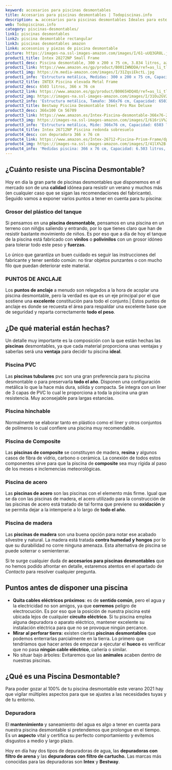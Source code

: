 ```yaml
---
keyword: accesarios para piscinas desmontables
title: Accesarios para piscinas desmontables | Todopiscinas.info
description: 🏊 accesarios para piscinas desmontables Ideales para este verano 2021. Aquí puedes comprar accesarios para piscinas desmontables y comparar con otras similares. No dejes escapar accesarios para piscinas desmontables a un precio realmente tentador.
web: Todopiscinas.info
category: piscinas-desmontables/
link1: piscinas desmontables
link2: piscina desmontable rectangular
link3: piscinas desmontables amazon
link4: accesonios y piezas de piscina desmontable
picture: https://images-na.ssl-images-amazon.com/images/I/61-uUQ3GR8L.jpg
product1_title: Intex 28272NP Small Frame
product1_desc: Piscina desmontable, 300 x 200 x 75 cm, 3.834 litros, azul
product1_link: https://www.amazon.es/gp/product/B001IWNDDA/ref=as_li_tl?ie=UTF8&camp=3638&creative=24630&creativeASIN=B001IWNDDA&linkCode=as2&tag=todopiscinas0e-21&linkId=25b9d647487c889cb6ef56ed63f50ca1
product1_img: https://m.media-amazon.com/images/I/31ZqsiEkctL.jpg
product1_info: 'Estructura metálica, Medidas: 300 x 200 x 75 cm, Capacidad: 3.834 litros, Para 6 personas (+ 6 años), Fácil montaje, Forma rectangular'
product2_title: INTEX Piscina elevada Metal Frame
product2_desc: 6503 litros, 366 x 76 cm
product2_link: https://www.amazon.es/gp/product/B0065HDQ4O/ref=as_li_tl?ie=UTF8&camp=3638&creative=24630&creativeASIN=B0065HDQ4O&linkCode=as2&tag=todopiscinas0e-21&linkId=ed2430e3ba564d3527ee103df33ed7b3
product2_img: https://images-na.ssl-images-amazon.com/images/I/31Ou2GV2SAL.jpg
product2_info: 'Estructura metálica, Tamaño: 366x76 cm, Capacidad: 6503 litros, Forma circular, De 4 a 7 personas (+6 años)'
product3_title: Bestway Piscina Desmontable Steel Pro Max Deluxe
product3_desc: 366x100 Cm 56709
product3_link: https://www.amazon.es/Intex-Piscina-desmontable-366x76-28210NP/dp/B0065HDQ4O?__mk_es_ES=%C3%85M%C3%85%C5%BD%C3%95%C3%91&crid=25UQGV9HG2INI&dchild=1&keywords=piscinas+desmontables&qid=1615854176&sprefix=piscinas+dem%2Caps%2C201&sr=8-5&linkCode=ll1&tag=todopiscinas0e-21&linkId=34f200977c6cbaab1f3f4d9ac0e64755&language=es_ES&ref_=as_li_ss_tl
product3_img: https://images-na.ssl-images-amazon.com/images/I/616riV%2BiY3L.jpg
product3_info: 'Estructura metálica, Mide: 366x76 cm, Capacidad: 6503 litros, De 4 a 7 personas mayores de 6 años, Forma circular, Tecnología Super-Tough'
product4_title: Intex 26712NP Piscina redonda sobresuelo
product4_desc: con depuradora 366 x 76 cm
product4_link: https://www.amazon.es/Intex-26712-Piscina-Prism-Frame/dp/B07FB823GL?__mk_es_ES=%C3%85M%C3%85%C5%BD%C3%95%C3%91&dchild=1&keywords=piscinas+desmontables+con+depuradora&qid=1615936418&sr=8-5&linkCode=ll1&tag=todopiscinas0e-21&linkId=d98699de7830cd471766fa1daa36de34&language=es_ES&ref_=as_li_ss_tl
product4_img: https://images-na.ssl-images-amazon.com/images/I/41lX%2B-YpibL.jpg
product4_info: 'Medidas piscina: 366 x 76 cm, Capacidad: 6.503 litros, Incluye depuradora de cartucha A, Lona resistente triple capa'
---
```




## ¿Cuánto resiste una Piscina Desmontable?

Hoy en dia la gran parte de piscinas desmontables que disponemos en el mercado son de una **calidad** idónea para resistir un verano y muchos más (en cualquier caso que se sigan las recomendaciones del fabricante). Seguido vamos a exponer varios puntos a tener en cuenta para tu piscina:


### Grosor del plástico del tanque

Si pensamos en una **piscina desmontable**, pensamos en una piscina en un terreno con niñ@s saliendo y entrando, por lo que tienes claro que han de resistir bastante movimiento de niños. Es por eso que a día de hoy el tanque de la piscina está fabricado con **vinilos** o **polivinilos** con un grosor idóneo para tolerar todo este peso y **fuerzas**.

Lo único que garantiza un	 buen cuidado es seguir las instrucciones del fabricante y tener sentido común: no tirar objetos punzantes o con mucho filo que puedan deteriorar este material.


### PUNTOS DE ANCLAJE

Los **puntos de anclaje** a menudo son relegados a la hora de acoplar una piscina desmontable, pero la verdad es que es un eje principal por el que sostiene una **excelente** constitución para todo el conjunto.| Estos puntos de anclaje es donde se recuesta el área para respaldar una excelente base que de seguridad y reparta correctamente **todo el peso**.

<external-banner></external-banner>


<brand-panel :title=product1_title :desc=product1_desc :img=product1_img :link=product1_link></brand-panel>


## ¿De qué material están hechas?

Un detalle muy importante es la composición con la que están hechas las **piscinas** desmontables, ya que cada material proporciona unas ventajas y saberlas  será una **ventaja** para decidir tu piscina **ideal**.


### Piscina  PVC

Las **piscinas tubulares** pvc son una gran preferencia para tu piscina desmontable o para preservarla **todo el año**. Disponen una configuración metálica lo que la hace más dura, sólida y compacta. Se integra con un liner de 3 capas de PVC lo cual le proporciona a toda la piscina una gran resistencia. Muy aconsejable para largas estancias.


### Piscina hinchable

 Normalmente se elaborar tanto en plástico como el liner y otros conjuntos de polímeros lo cual confiere una piscina muy recomendable.


### Piscina de Composite

Las **piscinas de composite** se constituyen de madera, **resina** y algunos casos de fibra de vidrio, carbono o cerámica. La conexión de todos estos componentes sirve para que la piscina de **composite** sea muy rígida al paso de los meses e inclemencias meteorológicas.


### Piscina de acero

Las **piscinas de acero** son las piscinas con el elemento más firme. Igual que se da con las piscinas de madera, el acero utilizado para la construcción de las piscinas de acero está tratado de tal forma que previene su **oxidación** y se permita dejar a la intemperie a lo largo de **todo el año**.


### Piscina de madera

Las **piscinas de madera** son una buena opción para notar ese acabado silvestre y natural. La madera está tratada **contra humedad y hongos** por lo que su durabilidad no corre ninguna amenaza. Esta alternativa de piscina se puede soterrar o semienterrar.

Si te surge cualquier duda de **accesarios para piscinas desmontables** que no hemos podido afrontar en detalle, estaremos atentos en el apartado de _Contacto_ para resolver cualquier pregunta.


## Puntos antes de disponer una piscina



*   **Quita cables eléctricos próximos**: es de **sentido común**, pero el agua y la electricidad no son amigos, ya que **corremos** peligro de electrocución. Es por eso que la posición de nuestra piscina esté ubicada lejos de cualquier **circuito eléctrico**. Si tu piscina emplea alguna depuradora o aparato eléctrico, mantener excelente su instalación eléctrica para que no se provoque ningún percance.
*   **Mirar al perforar tierra:** existen ciertas **piscinas desmontables** que podemos enterrarlas parcialmente en la tierra. Lo primero  que tendríamos que hacer antes de empezar a ejecutar el **hueco** es verificar que no pasa **ningún cable eléctrico**, cañería o similar.
*   No situar bajo árboles: Evitaremos que las **animales** acaben dentro de nuestras piscinas.
## ¿Qué es una Piscina Desmontable?



Para poder gozar al 100% de tu piscina desmontable este verano 2021 hay que vigilar múltiples aspectos para que se ajustes a las necesidades tuyas y de tu entorno.

<stats-list :link1=link1 :link2=link2 :link3=link3 :link4=link4 :category=category></stats-list>


### Depuradora

El **mantenimiento** y saneamiento del agua es algo a tener en cuenta para nuestra piscina desmontable si pretendemos que prolongue en el tiempo. Es un **aspecto** vital y certifica su perfecto comportamiento y evitemos disgustos a medio y largo plazo.

Hoy en día hay dos tipos de depuradoras de agua, las **depuradoras con filtro de arena** y  las **depuradoras** **con filtro de cartucho.** Las marcas más conocidas para las depuradoras son **Intex** y **Bestway**.